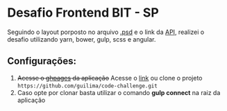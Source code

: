 # Desafio Frontend BIT - SP

Seguindo o layout porposto no arquivo [.psd](https://drive.google.com/open?id=0BwJHZ1PdHAcGZ0hLMnpBNXNUcjQ) e o link da [API](http://www.mocky.io/v2/587935ac260000420e1c3644), realizei o desafio utilizando yarn, bower, gulp, scss e angular.

## Configurações:
1. ~~Acesse o [ghpages](https://guilima.github.io/code-challenge/) da aplicação~~ Acesse o [link](http://beemo.com.br/code-challenge/) ou clone o projeto `https://github.com/guilima/code-challenge.git`
2. Caso opte por clonar basta utilizar o comando **gulp connect** na raiz da aplicação
